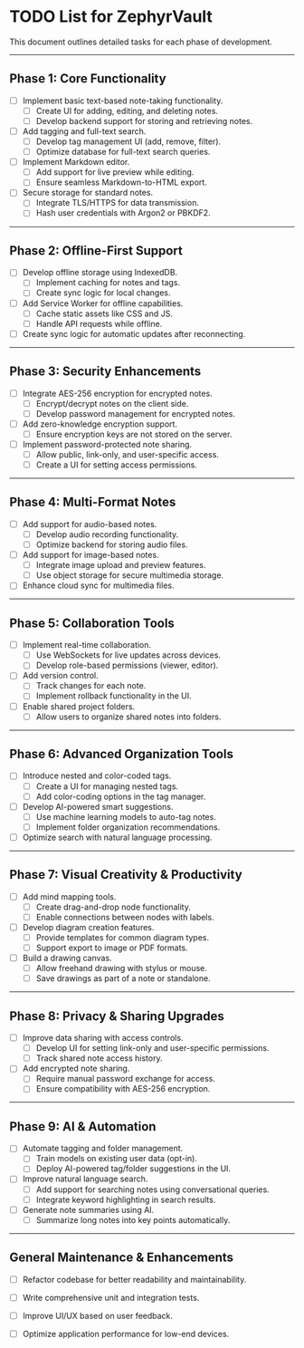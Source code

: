 # TODO List for ZephyrVault

This document outlines detailed tasks for each phase of development.

---

## Phase 1: Core Functionality  
- [ ] Implement basic text-based note-taking functionality.  
  - [ ] Create UI for adding, editing, and deleting notes.  
  - [ ] Develop backend support for storing and retrieving notes.  
- [ ] Add tagging and full-text search.  
  - [ ] Develop tag management UI (add, remove, filter).  
  - [ ] Optimize database for full-text search queries.  
- [ ] Implement Markdown editor.  
  - [ ] Add support for live preview while editing.  
  - [ ] Ensure seamless Markdown-to-HTML export.  
- [ ] Secure storage for standard notes.  
  - [ ] Integrate TLS/HTTPS for data transmission.  
  - [ ] Hash user credentials with Argon2 or PBKDF2.  

---

## Phase 2: Offline-First Support  
- [ ] Develop offline storage using IndexedDB.  
  - [ ] Implement caching for notes and tags.  
  - [ ] Create sync logic for local changes.  
- [ ] Add Service Worker for offline capabilities.  
  - [ ] Cache static assets like CSS and JS.  
  - [ ] Handle API requests while offline.  
- [ ] Create sync logic for automatic updates after reconnecting.  

---

## Phase 3: Security Enhancements  
- [ ] Integrate AES-256 encryption for encrypted notes.  
  - [ ] Encrypt/decrypt notes on the client side.  
  - [ ] Develop password management for encrypted notes.  
- [ ] Add zero-knowledge encryption support.  
  - [ ] Ensure encryption keys are not stored on the server.  
- [ ] Implement password-protected note sharing.  
  - [ ] Allow public, link-only, and user-specific access.  
  - [ ] Create a UI for setting access permissions.  

---

## Phase 4: Multi-Format Notes  
- [ ] Add support for audio-based notes.  
  - [ ] Develop audio recording functionality.  
  - [ ] Optimize backend for storing audio files.  
- [ ] Add support for image-based notes.  
  - [ ] Integrate image upload and preview features.  
  - [ ] Use object storage for secure multimedia storage.  
- [ ] Enhance cloud sync for multimedia files.  

---

## Phase 5: Collaboration Tools  
- [ ] Implement real-time collaboration.  
  - [ ] Use WebSockets for live updates across devices.  
  - [ ] Develop role-based permissions (viewer, editor).  
- [ ] Add version control.  
  - [ ] Track changes for each note.  
  - [ ] Implement rollback functionality in the UI.  
- [ ] Enable shared project folders.  
  - [ ] Allow users to organize shared notes into folders.  

---

## Phase 6: Advanced Organization Tools  
- [ ] Introduce nested and color-coded tags.  
  - [ ] Create a UI for managing nested tags.  
  - [ ] Add color-coding options in the tag manager.  
- [ ] Develop AI-powered smart suggestions.  
  - [ ] Use machine learning models to auto-tag notes.  
  - [ ] Implement folder organization recommendations.  
- [ ] Optimize search with natural language processing.  

---

## Phase 7: Visual Creativity & Productivity  
- [ ] Add mind mapping tools.  
  - [ ] Create drag-and-drop node functionality.  
  - [ ] Enable connections between nodes with labels.  
- [ ] Develop diagram creation features.  
  - [ ] Provide templates for common diagram types.  
  - [ ] Support export to image or PDF formats.  
- [ ] Build a drawing canvas.  
  - [ ] Allow freehand drawing with stylus or mouse.  
  - [ ] Save drawings as part of a note or standalone.  

---

## Phase 8: Privacy & Sharing Upgrades  
- [ ] Improve data sharing with access controls.  
  - [ ] Develop UI for setting link-only and user-specific permissions.  
  - [ ] Track shared note access history.  
- [ ] Add encrypted note sharing.  
  - [ ] Require manual password exchange for access.  
  - [ ] Ensure compatibility with AES-256 encryption.  

---

## Phase 9: AI & Automation  
- [ ] Automate tagging and folder management.  
  - [ ] Train models on existing user data (opt-in).  
  - [ ] Deploy AI-powered tag/folder suggestions in the UI.  
- [ ] Improve natural language search.  
  - [ ] Add support for searching notes using conversational queries.  
  - [ ] Integrate keyword highlighting in search results.  
- [ ] Generate note summaries using AI.  
  - [ ] Summarize long notes into key points automatically.  

---

## General Maintenance & Enhancements  
- [ ] Refactor codebase for better readability and maintainability.  
- [ ] Write comprehensive unit and integration tests.  
- [ ] Improve UI/UX based on user feedback.  
- [ ] Optimize application performance for low-end devices.  

